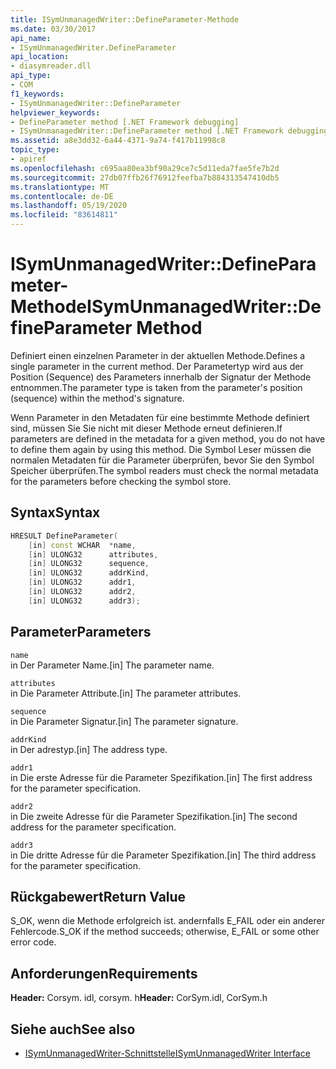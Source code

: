 ```yaml
---
title: ISymUnmanagedWriter::DefineParameter-Methode
ms.date: 03/30/2017
api_name:
- ISymUnmanagedWriter.DefineParameter
api_location:
- diasymreader.dll
api_type:
- COM
f1_keywords:
- ISymUnmanagedWriter::DefineParameter
helpviewer_keywords:
- DefineParameter method [.NET Framework debugging]
- ISymUnmanagedWriter::DefineParameter method [.NET Framework debugging]
ms.assetid: a8e3dd32-6a44-4371-9a74-f417b11998c8
topic_type:
- apiref
ms.openlocfilehash: c695aa80ea3bf90a29ce7c5d11eda7fae5fe7b2d
ms.sourcegitcommit: 27db07ffb26f76912feefba7b884313547410db5
ms.translationtype: MT
ms.contentlocale: de-DE
ms.lasthandoff: 05/19/2020
ms.locfileid: "83614811"
---
```

# <a name="isymunmanagedwriterdefineparameter-method"></a><span data-ttu-id="0cefe-102">ISymUnmanagedWriter::DefineParameter-Methode</span><span class="sxs-lookup"><span data-stu-id="0cefe-102">ISymUnmanagedWriter::DefineParameter Method</span></span>
<span data-ttu-id="0cefe-103">Definiert einen einzelnen Parameter in der aktuellen Methode.</span><span class="sxs-lookup"><span data-stu-id="0cefe-103">Defines a single parameter in the current method.</span></span> <span data-ttu-id="0cefe-104">Der Parametertyp wird aus der Position (Sequence) des Parameters innerhalb der Signatur der Methode entnommen.</span><span class="sxs-lookup"><span data-stu-id="0cefe-104">The parameter type is taken from the parameter's position (sequence) within the method's signature.</span></span>  
  
 <span data-ttu-id="0cefe-105">Wenn Parameter in den Metadaten für eine bestimmte Methode definiert sind, müssen Sie Sie nicht mit dieser Methode erneut definieren.</span><span class="sxs-lookup"><span data-stu-id="0cefe-105">If parameters are defined in the metadata for a given method, you do not have to define them again by using this method.</span></span> <span data-ttu-id="0cefe-106">Die Symbol Leser müssen die normalen Metadaten für die Parameter überprüfen, bevor Sie den Symbol Speicher überprüfen.</span><span class="sxs-lookup"><span data-stu-id="0cefe-106">The symbol readers must check the normal metadata for the parameters before checking the symbol store.</span></span>  
  
## <a name="syntax"></a><span data-ttu-id="0cefe-107">Syntax</span><span class="sxs-lookup"><span data-stu-id="0cefe-107">Syntax</span></span>  
  
```cpp  
HRESULT DefineParameter(  
    [in] const WCHAR  *name,  
    [in] ULONG32      attributes,  
    [in] ULONG32      sequence,  
    [in] ULONG32      addrKind,  
    [in] ULONG32      addr1,  
    [in] ULONG32      addr2,  
    [in] ULONG32      addr3);  
```  
  
## <a name="parameters"></a><span data-ttu-id="0cefe-108">Parameter</span><span class="sxs-lookup"><span data-stu-id="0cefe-108">Parameters</span></span>  
 `name`  
 <span data-ttu-id="0cefe-109">in Der Parameter Name.</span><span class="sxs-lookup"><span data-stu-id="0cefe-109">[in] The parameter name.</span></span>  
  
 `attributes`  
 <span data-ttu-id="0cefe-110">in Die Parameter Attribute.</span><span class="sxs-lookup"><span data-stu-id="0cefe-110">[in] The parameter attributes.</span></span>  
  
 `sequence`  
 <span data-ttu-id="0cefe-111">in Die Parameter Signatur.</span><span class="sxs-lookup"><span data-stu-id="0cefe-111">[in] The parameter signature.</span></span>  
  
 `addrKind`  
 <span data-ttu-id="0cefe-112">in Der adrestyp.</span><span class="sxs-lookup"><span data-stu-id="0cefe-112">[in] The address type.</span></span>  
  
 `addr1`  
 <span data-ttu-id="0cefe-113">in Die erste Adresse für die Parameter Spezifikation.</span><span class="sxs-lookup"><span data-stu-id="0cefe-113">[in] The first address for the parameter specification.</span></span>  
  
 `addr2`  
 <span data-ttu-id="0cefe-114">in Die zweite Adresse für die Parameter Spezifikation.</span><span class="sxs-lookup"><span data-stu-id="0cefe-114">[in] The second address for the parameter specification.</span></span>  
  
 `addr3`  
 <span data-ttu-id="0cefe-115">in Die dritte Adresse für die Parameter Spezifikation.</span><span class="sxs-lookup"><span data-stu-id="0cefe-115">[in] The third address for the parameter specification.</span></span>  
  
## <a name="return-value"></a><span data-ttu-id="0cefe-116">Rückgabewert</span><span class="sxs-lookup"><span data-stu-id="0cefe-116">Return Value</span></span>  
 <span data-ttu-id="0cefe-117">S_OK, wenn die Methode erfolgreich ist. andernfalls E_FAIL oder ein anderer Fehlercode.</span><span class="sxs-lookup"><span data-stu-id="0cefe-117">S_OK if the method succeeds; otherwise, E_FAIL or some other error code.</span></span>  
  
## <a name="requirements"></a><span data-ttu-id="0cefe-118">Anforderungen</span><span class="sxs-lookup"><span data-stu-id="0cefe-118">Requirements</span></span>  
 <span data-ttu-id="0cefe-119">**Header:** Corsym. idl, corsym. h</span><span class="sxs-lookup"><span data-stu-id="0cefe-119">**Header:** CorSym.idl, CorSym.h</span></span>  
  
## <a name="see-also"></a><span data-ttu-id="0cefe-120">Siehe auch</span><span class="sxs-lookup"><span data-stu-id="0cefe-120">See also</span></span>

- [<span data-ttu-id="0cefe-121">ISymUnmanagedWriter-Schnittstelle</span><span class="sxs-lookup"><span data-stu-id="0cefe-121">ISymUnmanagedWriter Interface</span></span>](isymunmanagedwriter-interface.md)
